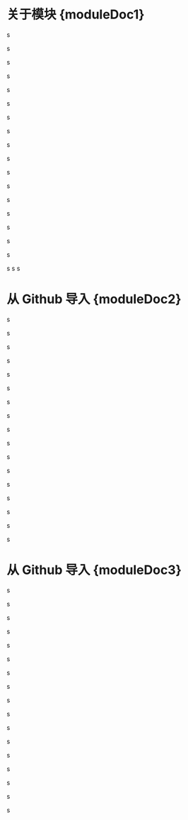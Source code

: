 # 关于模块 {moduleDoc1}
s

s

s

s

s

s

s

s


s

s

s

s

s

s

s

s

s

s
s
s


# 从 Github 导入 {moduleDoc2}
s

s

s

s

s

s

s

s


s

s

s

s

s

s

s

s

s
# 从 Github 导入 {moduleDoc3}
s

s

s

s

s

s

s

s


s

s

s

s

s

s

s

s

s
